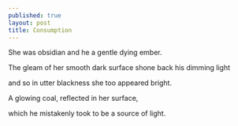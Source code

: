 ```yaml
---
published: true
layout: post
title: Consumption
---
```


She was obsidian and he a gentle dying ember.

The gleam of her smooth dark surface shone back his dimming light 

and so in utter blackness she too appeared bright.

A glowing coal, reflected in her surface,

which he mistakenly took to be a source of light.
